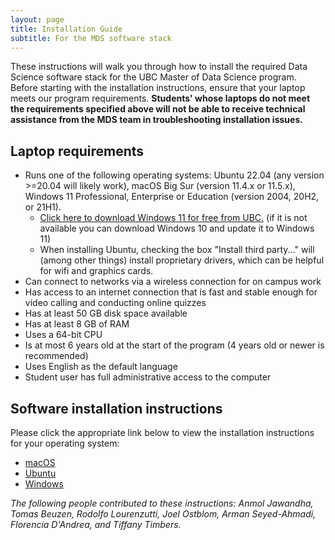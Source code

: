 ```yaml
---
layout: page
title: Installation Guide
subtitle: For the MDS software stack
---
```


These instructions will walk you through how to install the required Data Science software stack for the UBC Master of Data Science program. Before starting with the installation instructions, ensure that your laptop meets our program requirements. **Students' whose laptops do not meet the requirements specified above will not be able to receive technical assistance from the MDS team in troubleshooting installation issues.**

## Laptop requirements

 - Runs one of the following operating systems: Ubuntu 22.04 (any version >=20.04 will likely work), macOS Big Sur (version 11.4.x or 11.5.x), Windows 11 Professional, Enterprise or Education (version 2004, 20H2, or 21H1).
    - [Click here to download Windows 11 for free from UBC.](https://it.ubc.ca/software-downloads) (if it is not available you can download Windows 10 and update it to Windows 11)
    - When installing Ubuntu, checking the box "Install third party..." will (among other things) install proprietary drivers, which can be helpful for wifi and graphics cards.
- Can connect to networks via a wireless connection for on campus work
- Has access to an internet connection that is fast and stable enough for video calling and conducting online quizzes
- Has at least 50 GB disk space available
- Has at least 8 GB of RAM
- Uses a 64-bit CPU
- Is at most 6 years old at the start of the program (4 years old or newer is recommended)
- Uses English as the default language
- Student user has full administrative access to the computer

## Software installation instructions

Please click the appropriate link below to view the installation instructions for your operating system:

- [macOS](install_ds_stack_mac.md)
- [Ubuntu](install_ds_stack_ubuntu.md)
- [Windows](install_ds_stack_windows.md)

 *The following people contributed to these instructions: Anmol Jawandha, Tomas Beuzen, Rodolfo Lourenzutti, Joel Ostblom, Arman Seyed-Ahmadi, Florencia D'Andrea, and Tiffany Timbers.*
